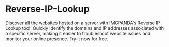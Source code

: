 # Reverse-IP-Lookup
Discover all the websites hosted on a server with IMGPANDA's Reverse IP Lookup tool. Quickly identify the domains and IP addresses associated with a specific server, making it easier to troubleshoot website issues and monitor your online presence. Try it now for free.
